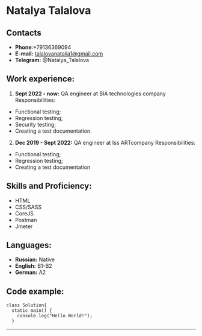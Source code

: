 # Natalya Talalova #

## Contacts ##
+ **Phone**:+79136369094
+ **E-mail:** talalovanatalia1@gmail.com
+ **Telegram:** @Natalya_Talalova


## Work experience: ##

1. **Sept 2022 - now:** QA engineer at BIA technologies company
Responsibilities:
* Functional testing;
* Regression testing;
* Security testing;
* Creating a test documentation.


2. **Dec 2019 - Sept 2022:** QA engineer at Iss ARTcompany
Responsibilities:
* Functional testing;
* Regression testing;
* Creating a test documentation


## Skills and Proficiency: ##
* HTML
* CSS/SASS
* CoreJS
* Postman
* Jmeter


## Languages: ##
+ **Russian:** Native
+ **English:** B1-B2
+ **German:** A2


## Code example: ##
~~~
class Solution{
  static main() {
    console.log("Hello World!");
  }  
~~~
-----------------------------------------------------------------------------

